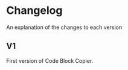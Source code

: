 # Changelog

An explanation of the changes to each version

## V1

First version of Code Block Copier.

